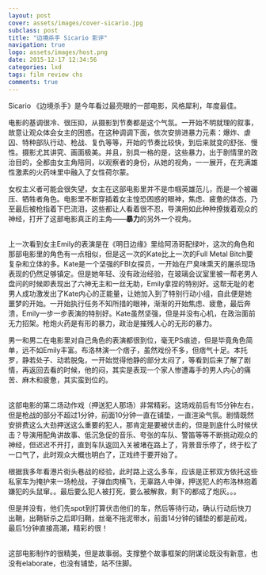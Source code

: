 ```yaml
---
layout: post
cover: assets/images/cover-sicario.jpg
subclass: post
title: "边境杀手 Sicario 影评"
navigation: true
logo: assets/images/host.png
date: 2015-12-17 12:34:56
categories: lxd
tags: film review chs
comments: true
---
```


Sicario 《边境杀手》是今年看过最亮眼的一部电影，风格犀利，年度最佳。


电影的基调很冷、很压抑，从摄影到节奏都是这个气氛。一开始不明就理的叙事，故意让观众体会女主的困惑。在这种调调下面，依次安排进暴力元素：爆炸、虐囚、特种部队行动、枪战、复仇等等，开始的节奏比较快，到后来就变的舒张、慢性。摄影尤其讲究、画面极美。并且，别具一格的是，这些暴力，出于剧情里的政治目的，全都由女主角陪同，以观察者的身份，从她的视角，一一展开，在充满雄性激素的火药味里中融入了女性荷尔蒙。

女权主义者可能会很失望，女主在这部电影里并不是巾帼英雄范儿，而是一个被碾压、牺牲者角色。电影里不断穿插着女主惶恐困惑的眼神，焦虑、疲惫的体态，乃至最后被枪指着下巴流泪，这些都让人看着很不忍，导演用如此种种撩拨着观众的神经，打开了这部电影真正的主角——<b>暴力</b>的另外一个视角。

<br />
上一次看到女主Emily的表演是在《明日边缘》里给阿汤哥配绿叶，这次的角色和那部电影里的角色有一点相似，但是这一次的Kate比上一次的Full Metal Bitch要复杂和立体的多。Kate是一个坚强的FBI女探员，一开始在尸臭味熏天的屠杀现场表现的仍然足够镇定。但是她年轻、没有政治经验，在玻璃会议室里被一帮老男人盘问的时候即表现出了六神无主和一丝无助，Emily拿捏的特别好。这帮无耻的老男人成功激发出了Kate内心的正能量，让她加入到了特别行动小组，自此便是她噩梦的开始。一开始执行任务不知所措的眼神，渐渐的开始焦虑、疲惫，最后奔溃，Emily一步一步表演的特别好。Kate虽然坚强，但是并没有心机，在政治面前无力招架。枪炮火药是有形的暴力，政治是摧残人心的无形的暴力。

男一和男二在电影里对自己角色的表演都很到位，毫无PS痕迹，但是毕竟角色简单，远不如Emily丰富。布洛林演一个痞子，虽然戏份不多，但痞气十足。本托罗，静若处子、动若脱兔，一开始觉得他静的部分太闷了，等看到后来了解了剧情，再返回去看的时候，他的闷，其实是表现一个家人惨遭毒手的男人内心的痛苦、麻木和疲惫，其实蛮到位的。

<br />
这部电影的第二场动作戏（押送犯人那场）非常精彩。这场戏前后有15分钟左右，但是枪战的部分不超过1分钟，前面10分钟一直在铺垫，一直渲染气氛。剧情既然安排费这么大劲押送这么重要的犯人，那肯定是要被伏击的，但是到底什么时候伏击？导演用配角讲故事、低沉急促的音乐、夸张的车队、警笛等等不断挑动观众的神经，但迟迟不开打，直到车队返回入关被堵在路上了，背景音乐停了，终于松了一口气了，此时观众大概也明白了，正戏终于要开始了。

根据我多年看港片街头巷战的经验，此时路上这么多车，应该是正邪双方依托这些私家车为掩护来一场枪战，子弹血肉横飞，无辜路人中弹，押送犯人的布洛林抱着嫌犯的头鼠窜。。最后要么犯人被打死，要么被解救，剩下的都成了炮灰。。。

但是并没有，他们先spot到打算伏击他们的车，然后等待行动，确认行动后快刀出鞘，出鞘斩杀之后即归鞘，丝毫不拖泥带水，前面14分钟的铺垫的都是前戏，最后1分钟直接高潮，精彩的很！

<br />
这部电影制作的很精美，但是故事弱。支撑整个故事框架的阴谋论既没有新意，也没有elaborate，也没有铺垫，站不住脚。

<br />

